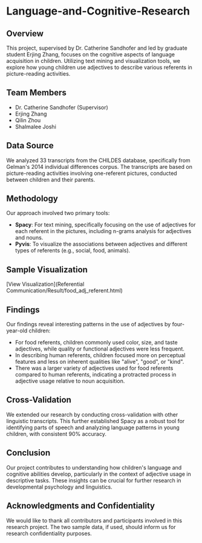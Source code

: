 # Language-and-Cognitive-Research

## Overview
This project, supervised by Dr. Catherine Sandhofer and led by graduate student Erjing Zhang, focuses on the cognitive aspects of language acquisition in children. Utilizing text mining and visualization tools, we explore how young children use adjectives to describe various referents in picture-reading activities.

## Team Members
- Dr. Catherine Sandhofer (Supervisor)
- Erjing Zhang
- Qilin Zhou
- Shalmalee Joshi

## Data Source
We analyzed 33 transcripts from the CHILDES database, specifically from Gelman's 2014 individual differences corpus. The transcripts are based on picture-reading activities involving one-referent pictures, conducted between children and their parents.

## Methodology
Our approach involved two primary tools:
- **Spacy**: For text mining, specifically focusing on the use of adjectives for each referent in the pictures, including n-grams analysis for adjectives and nouns.
- **Pyvis**: To visualize the associations between adjectives and different types of referents (e.g., social, food, animals).

## Sample Visualization
[View Visualization](Referential Communication/Result/food_adj_referent.html)

## Findings
Our findings reveal interesting patterns in the use of adjectives by four-year-old children:
- For food referents, children commonly used color, size, and taste adjectives, while quality or functional adjectives were less frequent.
- In describing human referents, children focused more on perceptual features and less on inherent qualities like "alive", "good", or "kind".
- There was a larger variety of adjectives used for food referents compared to human referents, indicating a protracted process in adjective usage relative to noun acquisition.

## Cross-Validation
We extended our research by conducting cross-validation with other linguistic transcripts. This further established Spacy as a robust tool for identifying parts of speech and analyzing language patterns in young children, with consistent 90% accuracy.

## Conclusion
Our project contributes to understanding how children's language and cognitive abilities develop, particularly in the context of adjective usage in descriptive tasks. These insights can be crucial for further research in developmental psychology and linguistics.

## Acknowledgments and Confidentiality
We would like to thank all contributors and participants involved in this research project. The two sample data, if used, should inform us for research confidentiality purposes.
